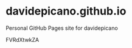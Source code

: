 # davidepicano.github.io
Personal GitHub Pages site for davidepicano











































FVRdXtwkZA
